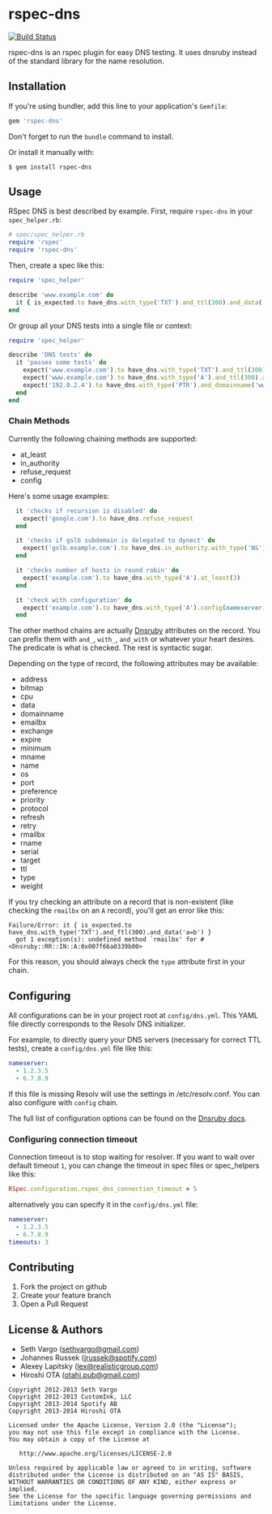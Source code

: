 rspec-dns
=========

[![Build Status](https://travis-ci.org/spotify/rspec-dns.png?branch=master)](https://travis-ci.org/spotify/rspec-dns)

rspec-dns is an rspec plugin for easy DNS testing. It uses dnsruby instead of the standard library for the name resolution.

Installation
------------
If you're using bundler, add this line to your application's `Gemfile`:

```ruby
gem 'rspec-dns'
```

Don't forget to run the `bundle` command to install.

Or install it manually with:

    $ gem install rspec-dns

Usage
-----
RSpec DNS is best described by example. First, require `rspec-dns` in your `spec_helper.rb`:

```ruby
# spec/spec_helper.rb
require 'rspec'
require 'rspec-dns'
```

Then, create a spec like this:

```ruby
require 'spec_helper'

describe 'www.example.com' do
  it { is_expected.to have_dns.with_type('TXT').and_ttl(300).and_data('a=b') }
end
```

Or group all your DNS tests into a single file or context:

```ruby
require 'spec_helper'

describe 'DNS tests' do
  it 'passes some tests' do
    expect('www.example.com').to have_dns.with_type('TXT').and_ttl(300).and_data('a=b')
    expect('www.example.com').to have_dns.with_type('A').and_ttl(300).and_address('192.0.2.4')
    expect('192.0.2.4').to have_dns.with_type('PTR').and_domainname('www.example.com')
  end
end
```

### Chain Methods

Currently the following chaining methods are supported:

- at\_least
- in\_authority
- refuse\_request
- config

Here's some usage examples:

```ruby
  it 'checks if recursion is disabled' do
    expect('google.com').to have_dns.refuse_request
  end

  it 'checks if gslb subdomain is delegated to dynect' do
    expect('gslb.example.com').to have_dns.in_authority.with_type('NS').and_name(/dynect/).at_least(3)
  end

  it 'checks number of hosts in round robin' do
    expect('example.com').to have_dns.with_type('A').at_least(3)
  end

  it 'check with configuration' do
    expect('example.com').to have_dns.with_type('A').config(nameserver: '192.0.2.4')
  end
```

The other method chains are actually [Dnsruby](http://dnsruby.rubyforge.org/classes/Dnsruby/RR.html) attributes on the record. You can prefix them with `and_`, `with_`, `and_with` or whatever your heart desires. The predicate is what is checked. The rest is syntactic sugar.

Depending on the type of record, the following attributes may be available:

- address
- bitmap
- cpu
- data
- domainname
- emailbx
- exchange
- expire
- minimum
- mname
- name
- os
- port
- preference
- priority
- protocol
- refresh
- retry
- rmailbx
- rname
- serial
- target
- ttl
- type
- weight

If you try checking an attribute on a record that is non-existent (like checking the `rmailbx` on an `A` record), you'll get an error like this:

```text
Failure/Error: it { is_expected.to have_dns.with_type('TXT').and_ftl(300).and_data('a=b') }
  got 1 exception(s): undefined method `rmailbx' for #<Dnsruby::RR::IN::A:0x007f66a0339b00>
```

For this reason, you should always check the `type` attribute first in your chain.

Configuring
-----------
All configurations can be in your project root at `config/dns.yml`. This YAML file directly corresponds to the Resolv DNS initializer.

For example, to directly query your DNS servers (necessary for correct TTL tests), create a `config/dns.yml` file like this:

```yaml
nameserver:
  - 1.2.3.5
  - 6.7.8.9
```

If this file is missing Resolv will use the settings in /etc/resolv.conf.
You can also configure with `config` chain.

The full list of configuration options can be found on the [Dnsruby docs](http://www.ruby-doc.org/gems/docs/d/Dnsruby-1.0/Dnsruby/Config.html).

### Configuring connection timeout

Connection timeout is to stop waiting for resolver.
If you want to wait over default timeout `1`,
you can change the timeout in spec files or spec_helpers like this:

```ruby
RSpec.configuration.rspec_dns_connection_timeout = 5
```

alternatively you can specify it in the `config/dns.yml` file:

```yaml
nameserver:
  - 1.2.3.5
  - 6.7.8.9
timeouts: 3
```

Contributing
------------
1. Fork the project on github
2. Create your feature branch
3. Open a Pull Request

License & Authors
-----------------
- Seth Vargo (sethvargo@gmail.com)
- Johannes Russek (jrussek@spotify.com)
- Alexey Lapitsky (lex@realisticgroup.com)
- Hiroshi OTA (otahi.pub@gmail.com)

```text
Copyright 2012-2013 Seth Vargo
Copyright 2012-2013 CustomInk, LLC
Copyright 2013-2014 Spotify AB
Copyright 2013-2014 Hiroshi OTA

Licensed under the Apache License, Version 2.0 (the "License");
you may not use this file except in compliance with the License.
You may obtain a copy of the License at

   http://www.apache.org/licenses/LICENSE-2.0

Unless required by applicable law or agreed to in writing, software
distributed under the License is distributed on an "AS IS" BASIS,
WITHOUT WARRANTIES OR CONDITIONS OF ANY KIND, either express or implied.
See the License for the specific language governing permissions and
limitations under the License.
```
